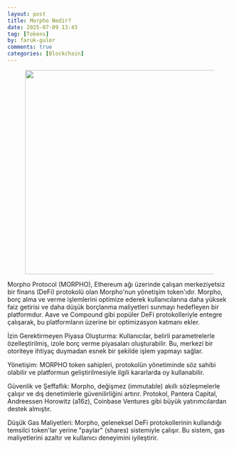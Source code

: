 ```yaml
---
layout: post
title: Morpho Nedir?
date: 2025-07-09 13:43
tag: [Tokens]
by: faruk-guler
comments: true
categories: [Blockchain]
---
```

<!-- wp:image {"id":1197,"width":"459px","height":"auto","sizeSlug":"large","linkDestination":"none","className":"is-resized"} -->
<figure class="wp-block-image size-large is-resized"><img src="https://farukguler.com/assets/post_images/morpho.PNG?w=1024" alt="" class="wp-image-1197" style="width:459px;height:auto" /></figure>
<!-- /wp:image -->

<!-- wp:paragraph -->
<p>Morpho Protocol (MORPHO), Ethereum ağı üzerinde çalışan merkeziyetsiz bir finans (DeFi) protokolü olan Morpho'nun yönetişim token'ıdır. Morpho, borç alma ve verme işlemlerini optimize ederek kullanıcılarına daha yüksek faiz getirisi ve daha düşük borçlanma maliyetleri sunmayı hedefleyen bir platformdur. Aave ve Compound gibi popüler DeFi protokolleriyle entegre çalışarak, bu platformların üzerine bir optimizasyon katmanı ekler.</p>
<!-- /wp:paragraph -->

<!-- wp:paragraph -->
<p>İzin Gerektirmeyen Piyasa Oluşturma: Kullanıcılar, belirli parametrelerle özelleştirilmiş, izole borç verme piyasaları oluşturabilir. Bu, merkezi bir otoriteye ihtiyaç duymadan esnek bir şekilde işlem yapmayı sağlar.</p>
<!-- /wp:paragraph -->

<!-- wp:paragraph -->
<p>Yönetişim: MORPHO token sahipleri, protokolün yönetiminde söz sahibi olabilir ve platformun geliştirilmesiyle ilgili kararlarda oy kullanabilir.</p>
<!-- /wp:paragraph -->

<!-- wp:paragraph -->
<p>Güvenlik ve Şeffaflık: Morpho, değişmez (immutable) akıllı sözleşmelerle çalışır ve dış denetimlerle güvenilirliğini artırır. Protokol, Pantera Capital, Andreessen Horowitz (a16z), Coinbase Ventures gibi büyük yatırımcılardan destek almıştır.</p>
<!-- /wp:paragraph -->

<!-- wp:paragraph -->
<p>Düşük Gas Maliyetleri: Morpho, geleneksel DeFi protokollerinin kullandığı temsilci token'lar yerine "paylar" (shares) sistemiyle çalışır. Bu sistem, gas maliyetlerini azaltır ve kullanıcı deneyimini iyileştirir.</p>
<!-- /wp:paragraph -->
